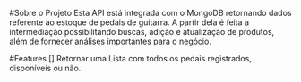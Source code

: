#Sobre o Projeto
Esta API está integrada com o MongoDB retornando dados referente ao estoque 
de pedais de guitarra. A partir dela é feita a intermediação possibilitando 
buscas, adição e atualização de produtos, além de fornecer análises importantes
para o negócio.

#Features
[] Retornar uma Lista com todos os pedais registrados, disponíveis ou não.
